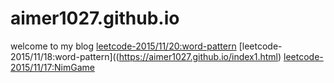 # aimer1027.github.io
welcome to my blog 
[leetcode-2015/11/20:word-pattern](https://aimer1027.github.io/index0.html)
[leetcode-2015/11/18:word-pattern]((https://aimer1027.github.io/index1.html)
[leetcode-2015/11/17:NimGame](https://aimer1027.github.io/index2.html)
